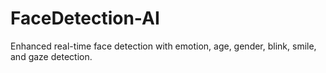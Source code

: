 # FaceDetection-AI
Enhanced real-time face detection with emotion, age, gender, blink, smile, and gaze detection.
